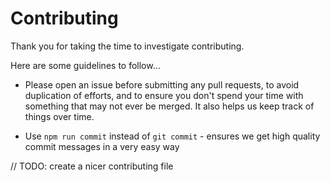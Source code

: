 # Contributing

Thank you for taking the time to investigate contributing.

Here are some guidelines to follow...

- Please open an issue before submitting any pull requests, to avoid duplication
  of efforts, and to ensure you don't spend your time with something that may
  not ever be merged. It also helps us keep track of things over time.

- Use `npm run commit` instead of `git commit` - ensures we get high quality
  commit messages in a very easy way

// TODO: create a nicer  contributing file
